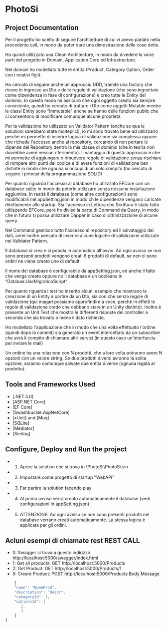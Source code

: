 # PhotoSi


## Project Documentation

Per il progetto ho scelto di seguire l'architetture di cui vi avevo parlato nella precedente call, in modo da poter dare una dimostrazione delle cose dette.

Ho quindi utilizzato una Clean Architecture, in modo da divedere la varie parti del progetto in Domain, Application Core ed Infrastracture.

Nel domain ho modellato tutte le entità (Product, Category Option, Order con i relativi figli).

Ho cercato di seguire anche un approccio DDD, tramite una factory che riceve in ingresso un Dto e delle regole di validazione (che sono ingnettate come dipendenza in fase di configurazione) e creo tutte le Entity del dominio.
In questo modo mi assicuro che ogni oggetto creato sia sempre consistente, quindi ho cercato di trattare i Dto come oggetti Mutable mentre le classi Entity sono "Immutable" anche se hanno delle funzioni public che ci consentono di modificare comunque alcune proprietà.

Per la validazione ho utilizzato un Validator Pattern (anche se qua le soluzioni sarebbero state molteplici), io mi sono trovato bene ad utilizzarlo perchè mi permette di inserire logica di validazione sia complessa oppure che richede l'accesso anche al repository, cercando di non portare le dipenze del Repository dentro la mia classe di dominio (che in teoria non dovrebbe avere nessun riferimento).
Il vantaggio di questo approccio è che mi permette di aggiungere o rimuovere regole di validazione senza rischiare di rompere altri punti del codice e di avere funzioni di validazione ben distinte in modo che ognuna si occupi di un solo compito (ho cercato di seguire i principi della programmazione SOLID)

Per quanto riguarda l'accesso al database ho utilizzato EFCore con un database sqlite in modo da poterlo utilizzare senza nessuna installazione aggiuntiva.
In realtà il database (come altre configurazioni) sono modificabili nel appSetting.json in modo ch le dipendenze vengano caricate direttamente allo startup.
Sia l'accesso in Lettura che Scrittura è stato fatto utilizzando EFCore, però ho diviso la parte di Command da Query, in modo che in futuro si possa utilizzare Dapper in caso di ottimizzazione di alcune query.

Nel Command gestisco tutto l'accesso al repository ed il salvataggio dei dati, avrei inoltre pensato di inserire alcune logiche di validazione utilizzate nei Validator Pattern.

Il database si crea e si popola in automatico all'avvio. Ad ogni avviso se non sono presenti prodotti vengono creati 6 prodotti di default, se non ci sono ordini ne viene creato uno di default.

Il nome del database è configurabile da appSetting.json, ed anche il fatto che venga creato oppure no il database è un booleano in "Databae:UseMigrationScript"

Per quanto riguarda i test ho inserito alcuni esempio che mostrano la creazione di un Entity a partire da un Dto, sia con che senza regole di validazione (qui magari possiamo approfindire a voce, perchè in effetti le regole di validazione credo che debbano stare in un Unity distinto).
Inoltre è presente un Unit Test che mostra le differenti risposte del controller a seconda che sia trovato o meno il dato richiesto.

Ho modellato l'applicazione che in modo che una volta effettuato l'ordine (quindi dopo la commit) sia generato un event intercettato da un subscriber che avrà il compito di  chiamare altri servizi (in questo caso un'interfaccia per inviare le mail)

Un ordine ha una relazione con N prodotti, che a loro volta potranno avere N opzioni con un valore string. Se due prodotti diversi avranno la solita opzione, saranno comunque salvate due entità diverse (ognuna legata al prodotto). 



## Tools and Frameworks Used
* [.NET 5.0]
* [ASP.NET Core]
* [EF Core]
* [Swashbuckle.AspNetCore]
* [xUnit] and [Moq]
* [SQLite] 
* [Mediator] 
* [Serilog] 


## Configure, Deploy and Run the project
* 1. Aprire la solution che si trova in \PhotoSi\PhotoSi.sln 
* 2. Impostare come progetto di startup "WebAPI"
* 3. Far partire la solution facendo play
* 4. Al primo avviso verrà creato automaticamente il database (vedi configurazioni in appSetting.json)
* 5. ATTENZIONE: Ad ogni avviso se non sono presenti prodotti nel database verrano creati automaticamente. La stessa logica è applicata per gli ordini.


## Acluni esempi di chiamate rest REST CALL
* 0: Swagger si trova a questo indirizzo http://localhost:5000/swagger/index.html
* 1: Get all products: GET http://localhost:5000/Products
* 2: Get Product: GET http://localhost:5000/Products/1
* 5: Creare Product: POST http://localhost:5000/Products
	Body Message
```javascript
    {
    "name": "NomeProd",
    "description": "Descr",
    "categoryId": 1,
    "optionsId": [
       2,
       3
    ]
}
```
